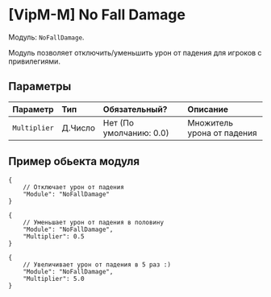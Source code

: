 # [VipM-M] No Fall Damage

Модуль: `NoFallDamage`.

Модуль позволяет отключить/уменьшить урон от падения для игроков с привилегиями.

## Параметры

| Параметр     | Тип     | Обязательный?           | Описание                   |
| :----------- | :------ | :---------------------- | :------------------------- |
| `Multiplier` | Д.Число | Нет (По умолчанию: 0.0) | Множитель урона от падения |

## Пример обьекта модуля

```jsonc
{
    // Отключает урон от падения
    "Module": "NoFallDamage"
}   
```

```jsonc
{
    // Уменьшает урон от падения в половину
    "Module": "NoFallDamage",
    "Multiplier": 0.5
}   
```

```jsonc
{
    // Увеличивает урон от падения в 5 раз :)
    "Module": "NoFallDamage",
    "Multiplier": 5.0
}   
```
